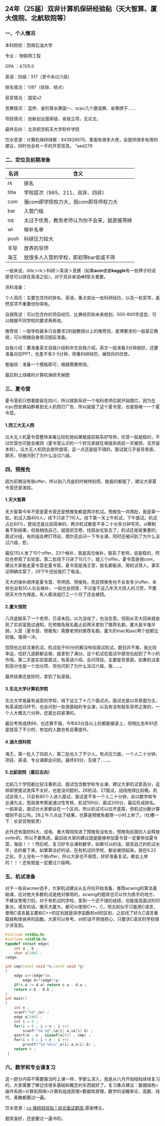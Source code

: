 ## 24年（25届）双非计算机保研经验贴（天大智算、厦大信院、北航软院等）

### 一、个人情况

本科院校：西南石油大学

专业： 物联网工程

GPA ：4.11/5.0

英语：四级：517（至今未过六级）

排名情况： 1/87（综排、绩点）

获奖情况： 国奖x2

竞赛情况： 蓝桥、睿抗等水赛国一、xcpc几个邀请赛、省赛牌子......

项目情况： 创新创业国家级、省级立项，无论文。

最终去向： 北京航空航天大学软件学院

饮水思源：计算机保研绿裙：943826679，里面有很多大佬，会提供很多有用的建议，同时也会有一手的开奖信息。 ^aed279

### 二、定位及前期准备
<table>
    <thead>
        <tr>
            <th>名词</th>
            <th>含义</th>
        </tr>
    </thead>
    <tbody>
        <tr>
            <td>rk</td>
            <td>排名</td>
        </tr>
        <tr>
            <td>title</td>
            <td>学校层次（985、211、双非、四非）</td>
        </tr>
        <tr>
            <td>com</td>
            <td>强com即学院权力大，弱com即导师权力大</td>
        </tr>
        <tr>
            <td>bar</td>
            <td>入营门槛</td>
        </tr>
        <tr>
            <td>oq</td>
            <td>太过于优秀，教务老师认为你不会来，就直接筛掉</td>
        </tr>
        <tr>
            <td>wl</td>
            <td>候补名单</td>
        </tr>
        <tr>
            <td>push</td>
            <td>科研压力较大</td>
        </tr>
        <tr>
            <td>羊导</td>
            <td>放养的导师</td>
        </tr>
        <tr>
            <td>海王</td>
            <td>放很多人入营的学校，即初筛bar低或不筛</td>
        </tr>
    </tbody>
</table>

一般来说，title＞rk＞科研＞英语＞竞赛（如果**acm**或者**kaggle**有一些牌子的话感觉可以排在英语之前）。对于双非来说**rk1**至关重要。

资料准备：

个人简历：主要包含你的排名、英语，重点突出一些科研经历，以及一些奖项，虽然奖项不重要但你得有。

自我陈述：可以包含你的项目经历、比赛经历和未来规划，500-800字适宜，可以根据不同学校的要求再修改。

推荐信：一般学校最多只会要求2封副教授以上的推荐信，直博要求的一般是正教授，可以根据自身情况提前准备。

自我介绍：要准备英文自我介绍和中文自我介绍，英文一般准备3分钟就好。还要准备对应PPT，也差不多3-5分钟，侧重科研经历，展现你的优势。

套磁信：准备一个模板即可，根据需要修改。

最后附上绿裙的计算机保研天梯图


### 三、夏令营
夏令营前只想着能留在四川，所以就联系好一个电科老师后就开始摆烂。因为在icpc西安赛站群看到无人机院打广告，所以就报了这个夏令营，也是我唯一一个夏令营。

#### 1.西工大无人院

瓜大无人机夏令营整体来看比较松弛如果能提前联系好导师，优营一般是稳的，不过优营也可能会被鸽（夏令营认识的一个好兄弟就在填报系统前一天被鸽，无奈留本校）。瓜大无人机院会提供食宿，这一点还是挺不错的，面试就几乎是背景面，聊天，但被问到了为什么没过六级。

### 四、预推免
因为前期没有铁offer，所以到八月底的时候特别慌，能报的都报了，建议大家夏令营还是海投。

#### 1.天大智算

天大智算今年不管是夏令营还是预推免都是两次机试。预推免一共两批，我是第一批。机试入围400人，线下只进了110人。线下第一天上午机试，下午面试。机试占比60%，题目还是比较简单的，两次机试都差不多二十分多分钟写完，oi赛制看不到结果，但我相信自己，就提前交卷，找朋友吃饭去了。机试还是挺重要的，面试分组，有的组会拷打项目，偶尔还会问一下专业课。同时还被问到了为什么没过六级，悲。

最后110人发了10个offer，23个候补，我是高位候补，联系了老师，说是稳的，然后也参观了实验室。第二批线下只进了10几个，就三个offer。夏令营是弱com，建议大家能走夏令营走夏令营。夏令营是海王营，报名都能进，用机试筛人。事实证明确实穿了，29下午还给我打了电话。

天大的候补顺序是夏令营、导师团、预推免，而且预推免也不会发多少offer，本校也会有50人左右候补，一般也会鸽穿，不过鉴于这几年天大鸽人的习惯，不要把天大作为保底，有人都进组打工一个月了还会被鸽。

#### 2.厦大信院

八月底联系了一个老师，已读未回，以为没戏了，也没在意。但刚从天大回来就收到了实验室面试通知。在预推免报名截止前两天拿到了推荐名额。厦大是半强半弱，入营（夏令营、预推免）需要老师的推荐名额。厦大的mac和asc两个组都比较强，值得一冲。

信院也比较注重机试，机试低于60分的都没有给面试机试。题目并不难，我比较幸运，恰好几道题都会做，就拿到了满分。这个机试在面试中感觉也起到了不小的作用。第二天是实验室面试，有英语介绍，会问项目。主要是背景面，如果机试拿到高分也是一个加分项，但也问到了为什么没过六级，我......。

最终结果还是好的，拿到了拟录取。

#### 3.东北大学计算机学院

东北大学是最有诚意的学校，线下设立了十几个面试点。面试也是以背景面为主，有英语提问环节，也会问到一些很基础的专业课，以及有没有联系导师之类的，一个人大概五六分钟，还是比较紧凑的。

最后考核成绩89，也还算不错，今年83分及以上的都能被录上，但相比去年81还是提高了不少的，参加的人数也有显著提升。

#### 4.湖大信科院

海王，第一批入了四百人，第二批也入了不少人。有点压力面，一个人二十分钟，项目、英语、专业课都会问到。最终83分，无缘了......。

#### 5.北航软院（最后去向）

北航几个学院都比较注重机试，面试包含数学和专业课，建议大家机试拿高分，这样即使面试发挥不太好，也是没问题的。26机试、27面试，战线拖得比较晚，机试会筛人，只会有80个人进入面试，面试差不多一个人二十分钟，会以数学和专业课为主，思政类考察是通过性考核，机试100分，面试200分，最后形成排名。一般来说，面试分大家都会在一个区间，所以机试可以拉开差距，但机试分数计算细则不会公布。28上午八点出了结果，也算是预推免极限一小时上岸了。（吐槽一下：长安百物皆贵）




此外还有国防科大、成电、重大等院校进了预推免没有去，预推免前面的人会释放oofer的，所以不要焦虑。最后给大家的建议就是能够参加夏令营一定要参加夏令营，海投！！！然后呢，复习好专业课和数学，如果可以的话，提高自己的机试水平，总的看下来，如果算法好的话，在有机试的学校，都会被捞起来。我在9.22之前，手上没有一个铁offer，所以大家也不用慌，好好准备复试。都会上岸的！！！还有就是一定要过六级啊。

### 五、机试准备

对于一些非acmer选手，大家机试建议从五月份开始准备，推荐acwing的算法基础课，应对绝大多数机试是绝对够用的，acwing的题库也可以作为练手的地方，不建议使用力扣。对于有机试的学校，拿到一个还不错的成绩，也能提高面试的印象分。语言的话，像天大厦大，都可以使用C++、C，但北航似乎只能用C语言，使用C语言最主要和C++的区别就是排序函数和stl的区别，之前找了好久C语言重载结构体排序的函数。大家可以参考。stl的话不用很担心，只要求C语言的学校很少涉及到。

```cpp
#include <stdio.h>
#include <stdlib.h>
typedef struct edge{
	int a , b ;
	char s[100] ;
}edge;

int cmp(const void *x,const void *y)
{
	edge c=*(edge*)x;
        edge d=*(edge*)y;
	if(c.a != d.a) return c.a - d.a ;
	return c.b - d.b ;
}
int main()
{
	int n ;
	scanf("%d",&n) ;
	edge e[100] ;
	int i = 0 ;
	for(i = 0 ; i < n ; i ++)
		scanf("%d %d",&e[i].a,&e[i].b) ;
	qsort(e , n , sizeof(e[0]) , cmp) ;
	for(i = 0 ; i < n ; i ++)
		printf("%d %d\n",e[i].a,e[i].b) ;
	return 0 ;
 } 
```

### 六、数学和专业课复习

这一部分内容不需要像当时上课一样，学那么深入，我是从六月开始陆陆续续复习的，大家需要了解记住很多基础和概念的东西就好了。复习重点建议：数据结构>操作系统>计算机网络>计算机组成原理>数据库原理，数学的话概率论、高数、线代、离散都要过一遍。

饮水思源：[cs 保研经验贴 | 综合面试题库](/https://www.cnblogs.com/moonout/p/17286478.html),感谢博主。

题库虽好，还是要过一遍书的。
